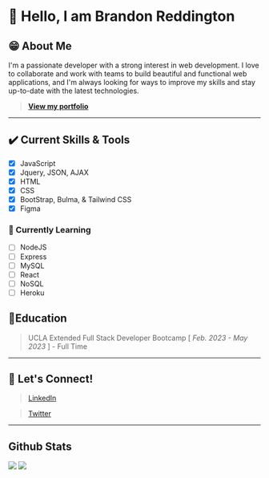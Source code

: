 # 👋 Hello, I am Brandon Reddington 
## 😁 About Me
I'm a passionate developer with a strong interest in web development. I love to collaborate and work with teams to build beautiful and functional web applications, and I'm always looking for ways to improve my skills and stay up-to-date with the latest technologies.
> **[View my portfolio](https://b-reddington.github.io/breddington-portfolio/)**
---
## ✔️ Current Skills & Tools
- [x] JavaScript
- [x] Jquery, JSON, AJAX
- [x] HTML
- [x] CSS
- [x] BootStrap, Bulma, & Tailwind CSS
- [x] Figma 

### 📑 Currently Learning
- [ ] NodeJS
- [ ] Express
- [ ] MySQL
- [ ] React
- [ ] NoSQL
- [ ] Heroku

## 📖Education
> UCLA Extended Full Stack Developer Bootcamp [ *Feb. 2023 - May 2023* ] - Full Time

---
## 💬 Let's Connect!
> [LinkedIn](https://www.linkedin.com/in/breddington/)

> [Twitter](https://twitter.com/TheGrumpyCode)

---
## Github Stats
  <img src="https://github-readme-stats.vercel.app/api?username=b-reddington&hide=stars&show_icons=true&theme=tokyonight&line_height=28">
  <img src="https://github-readme-stats.vercel.app/api/top-langs/?username=b-reddington&count_private=true&theme=tokyonight">
  
